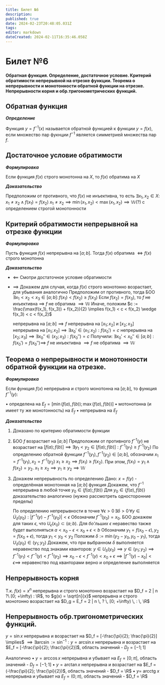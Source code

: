 ```yaml
---
title: Билет №6
description: 
published: true
date: 2024-02-23T20:48:05.031Z
tags: 
editor: markdown
dateCreated: 2024-02-11T16:35:46.058Z
---
```


# Билет №6
#### Обратная функция. Определение, достаточное условие. Критерий обратимости непрерывной на отрезке функции. Теорема о непрерывности и монотонности обратной функции на отрезке.  Непрерывности корня и обр.тригонометрических функций.

## Обратная функция

***Определение***

Функция $y = f^{-1}(x)$ называется обратной функцией к функции $y = f(x)$, если множество пар фукнции $f^{-1}$ является симметрией множества пар $f$.

## Достаточное условие обратимости

***Формулировка***

Если функция $f(x)$ строго монотонна на $X$, то $f(x)$ обратима на $X$

***Доказательство***

Предположим от противного, что $f(x)$ не инъективна, то есть $\exists x_1, x_2 \in X$: $x_1 \ne x_2 \wedge f(x_1) = f(x_2)$
$x_1 \ne x_2 \implies \min(x_1, x_2) < \max(x_1, x_2) \implies \mathbb{W}(?)$ с определением строгой монотонности

## Критерий обратимости непрерывной на отрезке  функции

***Формулировка***

Пусть функция $f(x)$ непрерывна на $[a;b]$. Тогда $f(x)$ обратима $\iff f(x)$ строго монотонна

***Доказательство***
* $\impliedby$ 
	Смотри достаточное условие обратимости
* $\implies$
	Докажем для случая, когда $f(x)$ строго монотонно возрастает, для убывания аналогично
	Предположим от противного, тогда БОО 
  $\exists x_1 < x_2 < x_3 \in [a; b]: \, f(x_1) < f(x_2) \ge f(x_3)$
 	</n>
	Если $f(x_2) = f(x_3)$, то $f$ не инъективна $\implies$ $f$ не обратима $\implies \mathbb{W}$
  </n>
	Иначе, положим 
  </n>
  $c := \frac{\max(f(x_1), f(x_3)) + f(x_2)}{2} \implies f(x_1) < c < f(x_2) \wedge f(x_3) < c < f(x_2)$
  
	непрерывна на $[a; b] \implies f$ непрерывна на $[x_1; x_2]$ и $[x_2; x_3]$
	непрерывна на $[x_1; x_2] \implies \exists x_0' \in (x_1; x_2): f(x_0') = c$
	непрерывна на $[x_2; x_3] \implies \exists x_0'' \in (x_2; x_3): f(x_0'') = c$
  </n>
	Получили: $\exists x_0' < x_0'' \in [a; b]: f(x_0') = f(x_0'') \implies$ $f$ не инъективна $\implies f$ не обратима ${\implies \mathbb{W}}$

## Теорема о непрерывности и монотонности обратной функции на отрезке.

***Формулировка***

Если функция $f(x)$ непрерывна и строго монотонна на $[a;b]$, то функция $f^{-1}(y):$

$\bullet$ определена на $E_f = [\min(f(a), f(b)); \max(f(a), f(b))]$
$\bullet$ мотонотонна (и имеет ту же монотонность) на $E_f$
$\bullet$ непрерывна на $E_f$

***Доказательство***

1. Доказано по критерию обратимости функции
2. БОО $f$ возрастает на $[a; b]$
	Предположим от противного
	$f^{-1}(y)$ не возрастает на $[f(a); f(b)] \implies \exists y_1 < y_2 \in [f(a); f(b)]: f^{-1}(y_1) \ge f^{-1}(y_2)$
	По определению обратной функции $f^{-1}(y_1), f^{-1}(y_2) \in [a; b]$, обозначим $x_1 = f^{-1}(y_1), x_2 = f^{-1}(y_2)$
	$x_1 \ge x_2 \implies f(x_1) \ge f(x_2)$. При этом, $f(x_1) = y_1 \wedge f(x_2) = y_2$.
	${x_1 \ge x_2 \implies y_1 \ge y_2 \implies \mathbb{W}}$
3. Докажем непрерывность по определению
	Дано: $x = f(y)$ - определённая монотонная на $[a; b]$ функция
	Докажем, что $f^{-1}$ непрерывна в любой точке $y_0 \in (f(a); f(b))$
	Для $y_0 \in \{ f(a), f(b) \}$ доказательство аналогично (нужно рассмотреть односторонние пределы)

	По определению непрерывности в точке
	$\forall \epsilon > 0 \, \exists \delta > 0 \, \forall y \in \dot{U}_\delta(y_0): | f^{-1}(y) - f^{-1}(y_0) | < \epsilon$
	Обозначим $f^{-1}(y_0) = x_0$.
	БОО докажем для таких $\epsilon$, что 
  $U_\epsilon(x_0) \subset (a; b)$. Для *бo'льших* $\epsilon$ неравество также будет выполняться
	$a < x_0 - \epsilon < x_0 + \epsilon < b$
	Обозначим $y_1 = f(x_0 - \epsilon), y_2 = f(x_0 + \epsilon)$, тогда $y_1 < y_0 < y_2$
	Положим $\delta := \min(y_2 - y_0, y_0 - y_1)$, тогда $U_\delta(y_0) \in (y_1; y_2)$
	Докажем, что при выбранном $\delta$ выполняется неравенство под знаками кванторов:
	$y \in U_\delta(y_0) \implies y \in (y_1; y_2) \implies f^{-1}(y_1) < f^{-1}(y) < f^{-1}(y_2) \implies x_0 - \epsilon < f^{-1}(y) < x_0 + \epsilon \implies | f^{-1}(y) - x_0 | < \epsilon \implies$ неравенство под кванторами верно и определение выполняется
  
## Непрерывность корня 

Т.к. $f(x) = x^n$ непрерывна и строго монотонно возрастает на $D_f = 2 | n ?\ [0; +\infty) : \R$, то
$g(x) = \sqrt[n]{x}$ непрерывна и строго монотонно возрастает на $D_g = E_f = 2 | n \, ? \, [0; +\infty) \, : \, \R$

## Непрерывность обр.тригонометрических функций.

$y = \sin x$ непрерывна и возрастает на $D_f = [-\frac{\pi}{2}; \frac{\pi}{2}] \implies$
$\implies \exists \arcsin := \sin^{-1}: y = \arcsin x$ непрерывна и возрастает на $E_f = [-\frac{\pi}{2}; \frac{\pi}{2}]$, область значений - $D_f = [-1; 1]$

Аналогично
$\bullet$ $y = \arccos x$ непрерывна и убывает на $E_f = [0; \pi]$, область значений - $D_f = [-1; 1]$
$\bullet$ $y = \arctan x$ непрерывна и возрастает на $E_f = (-\frac{\pi}{2}; \frac{\pi}{2})$, область значений - $D_f = \R$
$\bullet$ $y =$ arcctg $x$ непрерывна и убывает на $E_f = (0; \pi)$, область значений - $D_f = \R$

